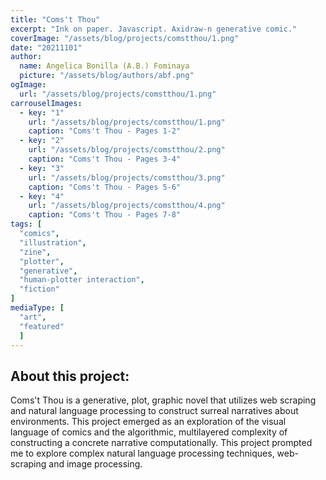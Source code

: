 ```yaml
---
title: "Coms't Thou"
excerpt: "Ink on paper. Javascript. Axidraw-n generative comic."
coverImage: "/assets/blog/projects/comstthou/1.png"
date: "20211101"
author:
  name: Angelica Bonilla (A.B.) Fominaya
  picture: "/assets/blog/authors/abf.png"
ogImage:
  url: "/assets/blog/projects/comstthou/1.png"
carrouselImages:
  - key: "1"
    url: "/assets/blog/projects/comstthou/1.png"
    caption: "Coms't Thou - Pages 1-2"
  - key: "2"
    url: "/assets/blog/projects/comstthou/2.png"
    caption: "Coms't Thou - Pages 3-4"
  - key: "3"
    url: "/assets/blog/projects/comstthou/3.png"
    caption: "Coms't Thou - Pages 5-6"
  - key: "4"
    url: "/assets/blog/projects/comstthou/4.png"
    caption: "Coms't Thou - Pages 7-8"
tags: [
  "comics",
  "illustration",
  "zine",
  "plotter",
  "generative",
  "human-plotter interaction",
  "fiction"
]
mediaType: [
  "art",
  "featured"
  ]
---
```

## About this project:
Coms't Thou is a generative, plot, graphic novel that utilizes web scraping and natural language processing to construct surreal narratives about environments. This project emerged as an exploration of the visual language of comics and
the algorithmic, multilayered complexity of constructing a concrete narrative computationally. This project prompted me to explore complex natural language processing techniques, web-scraping and image processing.